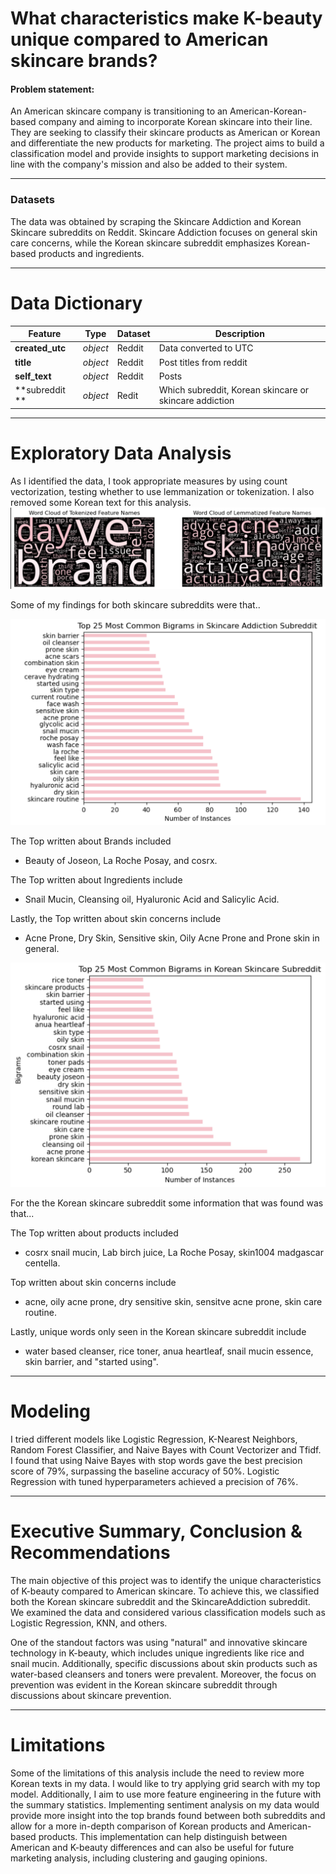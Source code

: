 # What characteristics make K-beauty unique compared to American skincare brands?
#### Problem statement:

An American skincare company is transitioning to an American-Korean-based company and aiming to incorporate Korean skincare into their line. They are seeking to classify their skincare products as American or Korean and differentiate the new products for marketing. The project aims to build a classification model and provide insights to support marketing decisions in line with the company's mission and also be added to their system.

---

### Datasets ###
The data was obtained by scraping the Skincare Addiction and Korean Skincare subreddits on Reddit. Skincare Addiction focuses on general skin care concerns, while the Korean skincare subreddit emphasizes Korean-based products and ingredients.

---

# Data Dictionary 

|Feature|Type|Dataset|Description|
|---|---|---|---|
|**created_utc**|*object*|Reddit|Data converted to UTC| 
|**title**|*object*|Reddit|Post titles from reddit|
|**self_text**|*object*|Reddit|Posts|
|**subreddit **|*object*|Redit|Which subreddit, Korean skincare or skincare addiction|
---
# Exploratory Data Analysis 

As I identified the data, I took appropriate measures by using count vectorization, testing whether to use lemmanization or tokenization. I also removed some Korean text for this analysis. ![word cloud](https://github.com/aychziel/K-Beauty-vs-American-Skincare/blob/main/plots/word_cloud_eda.png) 

Some of my findings for both skincare subreddits were that.. 

![bigrams](https://github.com/aychziel/K-Beauty-vs-American-Skincare/blob/main/plots/common_bigrams_both_skincare_reddits.png) 

The Top written about Brands included 
- Beauty of Joseon, La Roche Posay, and cosrx.

The Top written about Ingredients include 
- Snail Mucin, Cleansing oil, Hyaluronic Acid and Salicylic Acid.

Lastly, the Top written about skin concerns include 
- Acne Prone, Dry Skin, Sensitive skin, Oily Acne Prone and Prone skin in general.

![bigrams](https://github.com/aychziel/K-Beauty-vs-American-Skincare/blob/main/plots/common_frequent_bigrams_koreanskincare_subreddit.png) 

For the the Korean skincare subreddit some information that was found was that...

The Top written about products included
- cosrx snail mucin, Lab birch  juice, La Roche Posay, skin1004 madgascar centella.
  
Top written about skin concerns include 
- acne, oily acne prone, dry sensitive skin, sensitve acne prone, skin care routine.

Lastly, unique words only seen in the Korean skincare subreddit include
- water based cleanser, rice toner, anua heartleaf,  snail mucin essence,  skin barrier, and "started using".
---
# Modeling

I tried different models like Logistic Regression, K-Nearest Neighbors, Random Forest Classifier, and Naive Bayes with Count Vectorizer and Tfidf. I found that using Naive Bayes with stop words gave the best precision score of 79%, surpassing the baseline accuracy of 50%. Logistic Regression with tuned hyperparameters achieved a precision of 76%.

---
# Executive Summary, Conclusion & Recommendations

The main objective of this project was to identify the unique characteristics of K-beauty compared to American skincare. To achieve this, we classified both the Korean skincare subreddit and the SkincareAddiction subreddit. We examined the data and considered various classification models such as Logistic Regression, KNN, and others.

One of the standout factors was using "natural" and innovative skincare technology in K-beauty, which includes unique ingredients like rice and snail mucin. Additionally, specific discussions about skin products such as water-based cleansers and toners were prevalent. Moreover, the focus on prevention was evident in the Korean skincare subreddit through discussions about skincare prevention.

---
# Limitations 

Some of the limitations of this analysis include the need to review more Korean texts in my data. I would like to try applying grid search with my top model. Additionally, I aim to use more feature engineering in the future with the summary statistics. Implementing sentiment analysis on my data would provide more insight into the top brands found between both subreddits and allow for a more in-depth comparison of Korean products and American-based products. This implementation can help distinguish between American and K-beauty differences and can also be useful for future marketing analysis, including clustering and gauging opinions.
